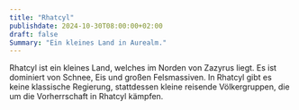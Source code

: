 ```yaml
---
title: "Rhatcyl"
publishdate: 2024-10-30T08:00:00+02:00
draft: false
Summary: "Ein kleines Land in Aurealm."
---
```


Rhatcyl ist ein kleines Land, welches im Norden von Zazyrus liegt. Es ist dominiert von Schnee, Eis und großen Felsmassiven. In Rhatcyl gibt es keine klassische Regierung, stattdessen kleine reisende Völkergruppen, die um die Vorherrschaft in Rhatcyl kämpfen.
